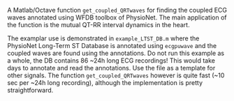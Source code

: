 A Matlab/Octave function `get_coupled_QRTwaves` for finding the
coupled ECG waves annotated using WFDB toolbox of PhysioNet. The main
application of the function is the mutual QT-RR interval dynamics in
the heart.

The examplar use is demonstrated in `example_LTST_DB.m` where the
PhysioNet Long-Term ST Database is annotated using `ecgpuwave` and the
coupled waves are found using the annotations. Do not run this example
as a whole, the DB contains 86 ~24h long ECG recordings! This would
take days to annotate and read the annotations. Use the file as a
template for other signals. The function `get_coupled_QRTwaves`
however is quite fast (~10 sec per ~24h long recording), although the
implementation is pretty straightforward.
